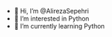 - 👋 Hi, I’m @AlirezaSepehri
- 👀 I’m interested in Python
- 🌱 I’m currently learning Python

<!---
AlirezaSepehri/AlirezaSepehri is a ✨ special ✨ repository because its `README.md` (this file) appears on your GitHub profile.
You can click the Preview link to take a look at your changes.
--->
